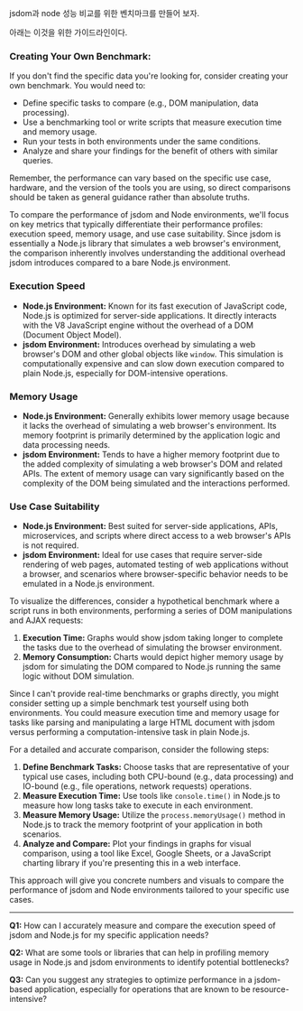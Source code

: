 jsdom과 node 성능 비교를 위한 벤치마크를 만들어 보자.

아래는 이것을 위한 가이드라인이다.
### Creating Your Own Benchmark:

If you don't find the specific data you're looking for, consider creating your own benchmark. You would need to:

- Define specific tasks to compare (e.g., DOM manipulation, data processing).
- Use a benchmarking tool or write scripts that measure execution time and memory usage.
- Run your tests in both environments under the same conditions.
- Analyze and share your findings for the benefit of others with similar queries.

Remember, the performance can vary based on the specific use case, hardware, and the version of the tools you are using, so direct comparisons should be taken as general guidance rather than absolute truths.

To compare the performance of jsdom and Node environments, we'll focus on key metrics that typically differentiate their performance profiles: execution speed, memory usage, and use case suitability. Since jsdom is essentially a Node.js library that simulates a web browser's environment, the comparison inherently involves understanding the additional overhead jsdom introduces compared to a bare Node.js environment.

### Execution Speed

- **Node.js Environment:** Known for its fast execution of JavaScript code, Node.js is optimized for server-side applications. It directly interacts with the V8 JavaScript engine without the overhead of a DOM (Document Object Model).
- **jsdom Environment:** Introduces overhead by simulating a web browser's DOM and other global objects like `window`. This simulation is computationally expensive and can slow down execution compared to plain Node.js, especially for DOM-intensive operations.

### Memory Usage

- **Node.js Environment:** Generally exhibits lower memory usage because it lacks the overhead of simulating a web browser's environment. Its memory footprint is primarily determined by the application logic and data processing needs.
- **jsdom Environment:** Tends to have a higher memory footprint due to the added complexity of simulating a web browser's DOM and related APIs. The extent of memory usage can vary significantly based on the complexity of the DOM being simulated and the interactions performed.

### Use Case Suitability

- **Node.js Environment:** Best suited for server-side applications, APIs, microservices, and scripts where direct access to a web browser's APIs is not required.
- **jsdom Environment:** Ideal for use cases that require server-side rendering of web pages, automated testing of web applications without a browser, and scenarios where browser-specific behavior needs to be emulated in a Node.js environment.

To visualize the differences, consider a hypothetical benchmark where a script runs in both environments, performing a series of DOM manipulations and AJAX requests:

1. **Execution Time:** Graphs would show jsdom taking longer to complete the tasks due to the overhead of simulating the browser environment.
2. **Memory Consumption:** Charts would depict higher memory usage by jsdom for simulating the DOM compared to Node.js running the same logic without DOM simulation.

Since I can't provide real-time benchmarks or graphs directly, you might consider setting up a simple benchmark test yourself using both environments. You could measure execution time and memory usage for tasks like parsing and manipulating a large HTML document with jsdom versus performing a computation-intensive task in plain Node.js.

For a detailed and accurate comparison, consider the following steps:

1. **Define Benchmark Tasks:** Choose tasks that are representative of your typical use cases, including both CPU-bound (e.g., data processing) and IO-bound (e.g., file operations, network requests) operations.
2. **Measure Execution Time:** Use tools like `console.time()` in Node.js to measure how long tasks take to execute in each environment.
3. **Measure Memory Usage:** Utilize the `process.memoryUsage()` method in Node.js to track the memory footprint of your application in both scenarios.
4. **Analyze and Compare:** Plot your findings in graphs for visual comparison, using a tool like Excel, Google Sheets, or a JavaScript charting library if you're presenting this in a web interface.

This approach will give you concrete numbers and visuals to compare the performance of jsdom and Node environments tailored to your specific use cases.

---

**Q1:** How can I accurately measure and compare the execution speed of jsdom and Node.js for my specific application needs?

**Q2:** What are some tools or libraries that can help in profiling memory usage in Node.js and jsdom environments to identify potential bottlenecks?

**Q3:** Can you suggest any strategies to optimize performance in a jsdom-based application, especially for operations that are known to be resource-intensive?
